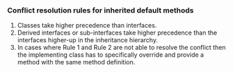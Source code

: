 ### Conflict resolution rules for inherited default methods

1. Classes take higher precedence than interfaces.
2. Derived interfaces or sub-interfaces take higher precedence than the
   interfaces higher-up in the inheritance hierarchy.
3. In cases where Rule 1 and Rule 2 are not able to resolve the conflict then
   the implementing class has to specifically override and provide a method with
   the same method definition.